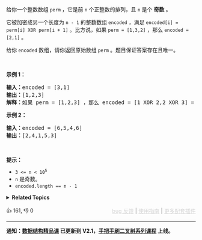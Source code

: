 <p>给你一个整数数组&nbsp;<code>perm</code>&nbsp;，它是前&nbsp;<code>n</code>&nbsp;个正整数的排列，且&nbsp;<code>n</code>&nbsp;是个 <strong>奇数</strong>&nbsp;。</p>

<p>它被加密成另一个长度为 <code>n - 1</code>&nbsp;的整数数组&nbsp;<code>encoded</code>&nbsp;，满足&nbsp;<code>encoded[i] = perm[i] XOR perm[i + 1]</code>&nbsp;。比方说，如果&nbsp;<code>perm = [1,3,2]</code>&nbsp;，那么&nbsp;<code>encoded = [2,1]</code>&nbsp;。</p>

<p>给你&nbsp;<code>encoded</code>&nbsp;数组，请你返回原始数组&nbsp;<code>perm</code>&nbsp;。题目保证答案存在且唯一。</p>

<p>&nbsp;</p>

<p><strong>示例 1：</strong></p>

<pre><b>输入：</b>encoded = [3,1]
<b>输出：</b>[1,2,3]
<b>解释：</b>如果 perm = [1,2,3] ，那么 encoded = [1 XOR 2,2 XOR 3] = [3,1]
</pre>

<p><strong>示例 2：</strong></p>

<pre><b>输入：</b>encoded = [6,5,4,6]
<b>输出：</b>[2,4,1,5,3]
</pre>

<p>&nbsp;</p>

<p><strong>提示：</strong></p>

<ul> 
 <li><code>3 &lt;= n &lt;&nbsp;10<sup>5</sup></code></li> 
 <li><code>n</code>&nbsp;是奇数。</li> 
 <li><code>encoded.length == n - 1</code></li> 
</ul>

<details><summary><strong>Related Topics</strong></summary>位运算 | 数组</details><br>

<div>👍 161, 👎 0<span style='float: right;'><span style='color: gray;'><a href='https://github.com/labuladong/fucking-algorithm/discussions/939' target='_blank' style='color: lightgray;text-decoration: underline;'>bug 反馈</a> | <a href='https://labuladong.gitee.io/article/fname.html?fname=jb插件简介' target='_blank' style='color: lightgray;text-decoration: underline;'>使用指南</a> | <a href='https://labuladong.github.io/algo/images/others/%E5%85%A8%E5%AE%B6%E6%A1%B6.jpg' target='_blank' style='color: lightgray;text-decoration: underline;'>更多配套插件</a></span></span></div>

<div id="labuladong"><hr>

**通知：[数据结构精品课](https://aep.h5.xeknow.com/s/1XJHEO) 已更新到 V2.1，[手把手刷二叉树系列课程](https://aep.xet.tech/s/3YGcq3) 上线。**

</div>



